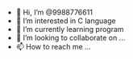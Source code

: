 - 👋 Hi, I’m @9988776611
- 👀 I’m interested in C language
- 🌱 I’m currently learning program
- 💞️ I’m looking to collaborate on ...
- 📫 How to reach me ...

<!---
9988776611/9988776611 is a ✨ special ✨ repository because its `README.md` (this file) appears on your GitHub profile.
You can click the Preview link to take a look at your changes.
--->
